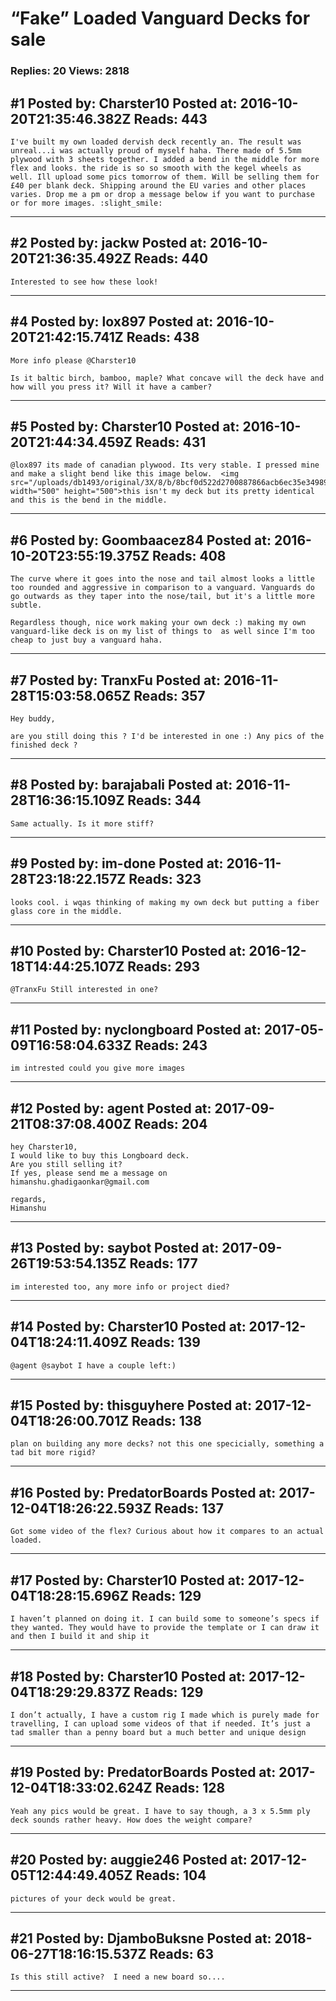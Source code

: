# &ldquo;Fake&rdquo; Loaded Vanguard Decks for sale

### Replies: 20 Views: 2818

## \#1 Posted by: Charster10 Posted at: 2016-10-20T21:35:46.382Z Reads: 443

```
I've built my own loaded dervish deck recently an. The result was unreal...i was actually proud of myself haha. There made of 5.5mm plywood with 3 sheets together. I added a bend in the middle for more flex and looks. the ride is so so smooth with the kegel wheels as well. Ill upload some pics tomorrow of them. Will be selling them for £40 per blank deck. Shipping around the EU varies and other places varies. Drop me a pm or drop a message below if you want to purchase or for more images. :slight_smile:
```

---
## \#2 Posted by: jackw Posted at: 2016-10-20T21:36:35.492Z Reads: 440

```
Interested to see how these look!
```

---
## \#4 Posted by: lox897 Posted at: 2016-10-20T21:42:15.741Z Reads: 438

```
More info please @Charster10

Is it baltic birch, bamboo, maple? What concave will the deck have and how will you press it? Will it have a camber?
```

---
## \#5 Posted by: Charster10 Posted at: 2016-10-20T21:44:34.459Z Reads: 431

```
@lox897 its made of canadian plywood. Its very stable. I pressed mine and make a slight bend like this image below.  <img src="/uploads/db1493/original/3X/8/b/8bcf0d522d2700887866acb6ec35e3498967a665.jpeg" width="500" height="500">this isn't my deck but its pretty identical and this is the bend in the middle.
```

---
## \#6 Posted by: Goombaacez84 Posted at: 2016-10-20T23:55:19.375Z Reads: 408

```
The curve where it goes into the nose and tail almost looks a little too rounded and aggressive in comparison to a vanguard. Vanguards do go outwards as they taper into the nose/tail, but it's a little more subtle.

Regardless though, nice work making your own deck :) making my own vanguard-like deck is on my list of things to  as well since I'm too cheap to just buy a vanguard haha.
```

---
## \#7 Posted by: TranxFu Posted at: 2016-11-28T15:03:58.065Z Reads: 357

```
Hey buddy,

are you still doing this ? I'd be interested in one :) Any pics of the finished deck ?
```

---
## \#8 Posted by: barajabali Posted at: 2016-11-28T16:36:15.109Z Reads: 344

```
Same actually. Is it more stiff?
```

---
## \#9 Posted by: im-done Posted at: 2016-11-28T23:18:22.157Z Reads: 323

```
looks cool. i wqas thinking of making my own deck but putting a fiber glass core in the middle.
```

---
## \#10 Posted by: Charster10 Posted at: 2016-12-18T14:44:25.107Z Reads: 293

```
@TranxFu Still interested in one?
```

---
## \#11 Posted by: nyclongboard Posted at: 2017-05-09T16:58:04.633Z Reads: 243

```
im intrested could you give more images
```

---
## \#12 Posted by: agent Posted at: 2017-09-21T08:37:08.400Z Reads: 204

```
hey Charster10,
I would like to buy this Longboard deck.
Are you still selling it?
If yes, please send me a message on 
himanshu.ghadigaonkar@gmail.com

regards,
Himanshu
```

---
## \#13 Posted by: saybot Posted at: 2017-09-26T19:53:54.135Z Reads: 177

```
im interested too, any more info or project died?
```

---
## \#14 Posted by: Charster10 Posted at: 2017-12-04T18:24:11.409Z Reads: 139

```
@agent @saybot I have a couple left:)
```

---
## \#15 Posted by: thisguyhere Posted at: 2017-12-04T18:26:00.701Z Reads: 138

```
plan on building any more decks? not this one specicially, something a tad bit more rigid?
```

---
## \#16 Posted by: PredatorBoards Posted at: 2017-12-04T18:26:22.593Z Reads: 137

```
Got some video of the flex? Curious about how it compares to an actual loaded.
```

---
## \#17 Posted by: Charster10 Posted at: 2017-12-04T18:28:15.696Z Reads: 129

```
I haven’t planned on doing it. I can build some to someone’s specs if they wanted. They would have to provide the template or I can draw it and then I build it and ship it
```

---
## \#18 Posted by: Charster10 Posted at: 2017-12-04T18:29:29.837Z Reads: 129

```
I don’t actually, I have a custom rig I made which is purely made for travelling, I can upload some videos of that if needed. It’s just a tad smaller than a penny board but a much better and unique design
```

---
## \#19 Posted by: PredatorBoards Posted at: 2017-12-04T18:33:02.624Z Reads: 128

```
Yeah any pics would be great. I have to say though, a 3 x 5.5mm ply deck sounds rather heavy. How does the weight compare?
```

---
## \#20 Posted by: auggie246 Posted at: 2017-12-05T12:44:49.405Z Reads: 104

```
pictures of your deck would be great.
```

---
## \#21 Posted by: DjamboBuksne Posted at: 2018-06-27T18:16:15.537Z Reads: 63

```
Is this still active?  I need a new board so....
```

---

